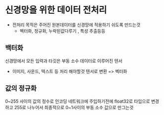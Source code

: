 # 신경망을 위한 데이터 전처리

- 전처리 목적은 주어진 원본데이터를 신경망에 적용하기 쉬도록 만드는것 
    - 벡터화, 정규화, 누락된값다루기 , 특성 추출등등

## 백터화 

신경망에서 모든 입력과 타깃은 부동 소수 데이터로 이루어진 텐서 
- 이미지, 사운드, 텍스트 등 처리 해야할것 텐서로 변환 => 벡터화 

## 값의 정규화

0\~255 사이의 값의 정수로 인코딩 
네트워크에 주입하기전에 float32로 타입으로 변경하고 255로 나누어서 최종적으로 0~1사이의 부동 소수 값으로 만그는것 
